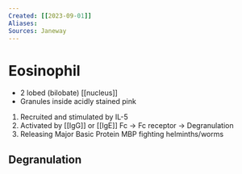 ```yaml
---
Created: [[2023-09-01]]
Aliases: 
Sources: Janeway
---
```

# Eosinophil
- 2 lobed (bilobate) [[nucleus]]
- Granules inside acidly stained pink
1. Recruited and stimulated by IL-5
2. Activated by [[IgG]] or [[IgE]] Fc → Fc receptor → Degranulation
3. Releasing Major Basic Protein MBP fighting helminths/worms

## Degranulation